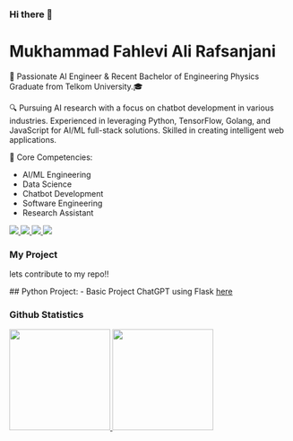 ### Hi there 👋

# Mukhammad Fahlevi Ali Rafsanjani

🚀 Passionate AI Engineer & Recent Bachelor of Engineering Physics Graduate from Telkom University.🎓

🔍 Pursuing AI research with a focus on chatbot development in various industries. Experienced in leveraging Python, TensorFlow, Golang, and JavaScript for AI/ML full-stack solutions. Skilled in creating intelligent web applications.


🌟 Core Competencies:

- AI/ML Engineering
- Data Science
- Chatbot Development
- Software Engineering
- Research Assistant
<p>
  <a href="https://www.linkedin.com/in/fahlevialir">
    <img src ="https://img.shields.io/badge/LinkedIn-connect%20with%20me-5865f2"/>
  </a>
  <a href="rozakalfi@gmail.com">
    <img src ="https://img.shields.io/badge/Mail%20with%20me-00FF00"/>
  </a>
  <a href="rozakalfi@gmail.com">
    <img src ="https://img.shields.io/badge/Mail%20with%20me-00FF00"/>
  </a>
   <a href="http://discordapp.com/users/leleenjiner">
    <img src="https://img.shields.io/badge/Discord-chat%20me-5865f2?logo=discord&logoColor=f5f5f5&style=flat-square"/>
  </a>
</p>

### My Project
<p> lets contribute to my repo!!</p>
## Python Project:
- Basic Project ChatGPT using Flask  <a href ="https://github.com/Fahlevi20/basic_web_chat_gpt_flask"> here </a>

### Github Statistics
<p align="left">
<a href="https://github.com/Fahlevi20">
  <img height="180em" src="https://github-readme-stats-eight-theta.vercel.app/api?username=Fahlevi20&show_icons=true&theme=algolia&include_all_commits=true&count_private=true"/>
  <img height="180em" src="https://github-readme-stats-eight-theta.vercel.app/api/top-langs/?username=mikhlasnr&layout=compact&langs_count=8&theme=algolia"/>
</a>
</p>

